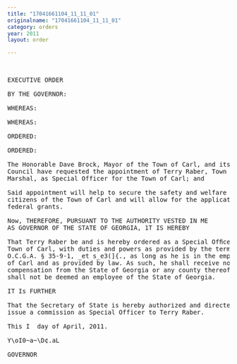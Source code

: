```yaml
---
title: "17041661104_11_11_01"
originalname: "17041661104_11_11_01"
category: orders
year: 2011
layout: order

---
```

<pre>
 

EXECUTIVE ORDER

BY THE GOVERNOR:

WHEREAS:

WHEREAS:

ORDERED:

ORDERED:

The Honorable Dave Brock, Mayor of the Town of Carl, and its City
Council have requested the appointment of Terry Raber, Town
Marshal, as Special Officer for the Town of Carl; and

Said appointment will help to secure the safety and welfare of the
citizens of the Town of Carl and will allow for the application of
federal grants.

Now, THEREFORE, PURSUANT TO THE AUTHORITY VESTED IN ME
AS GOVERNOR OF THE STATE OF GEORGIA, 1T IS HEREBY

That Terry Raber be and is hereby ordered as a Special Ofﬁcer,
Town of Carl, with duties and powers as provided by the terms of
O.C.G.A. § 35-9-1, _et s_e3(]{., as long as he is in the employ of the Town
of Carl and as provided by law. As such, he shall receive no
compensation from the State of Georgia or any county thereof and
shall not be deemed an employee of the State of Georgia.

IT Is FURTHER

That the Secretary of State is hereby authorized and directed to
issue a commission as Special Officer to Terry Raber.

This I  day of April, 2011.

Y\oI0~a~\D¢.aL

GOVERNOR

</pre>
